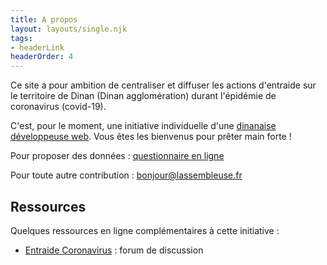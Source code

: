 ```yaml
---
title: A propos
layout: layouts/single.njk
tags:
- headerLink
headerOrder: 4
---
```


Ce site a pour ambition de centraliser et diffuser les actions d'entraide sur le territoire de Dinan (Dinan agglomération) durant l'épidémie de coronavirus (covid-19).

C'est, pour le moment, une initiative individuelle d'une [dinanaise développeuse web](https://www.lassembleuse.fr/). Vous êtes les bienvenus pour prêter main forte !


Pour proposer des données : [questionnaire en ligne](https://framaforms.org/entraide-dinan-coronavirus-1584308859)

Pour toute autre contribution : [bonjour@lassembleuse.fr](mailto:bonjour@lassembleuse.fr)


## Ressources

Quelques ressources en ligne complémentaires à cette initiative :

- [Entraide Coronavirus](https://www.entraidecoronavirus.fr/) : forum de discussion